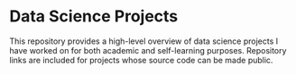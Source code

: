 # Data Science Projects
This repository provides a high-level overview of data science projects I have worked on for both academic and self-learning purposes. Repository links are included for projects whose source code can be made public.
